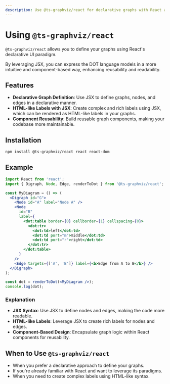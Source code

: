 ```yaml
---
description: Use @ts-graphviz/react for declarative graphs with React and JSX.
---
```

# Using `@ts-graphviz/react`

`@ts-graphviz/react` allows you to define your graphs using React's declarative UI paradigm.

By leveraging JSX, you can express the DOT language models in a more intuitive and component-based way, enhancing reusability and readability.

## Features

- **Declarative Graph Definition**: Use JSX to define graphs, nodes, and edges in a declarative manner.
- **HTML-like Labels with JSX**: Create complex and rich labels using JSX, which can be rendered as HTML-like labels in your graphs.
- **Component Reusability**: Build reusable graph components, making your codebase more maintainable.

## Installation

```bash npm2yarn
npm install @ts-graphviz/react react react-dom
```

## Example


```jsx
import React from 'react';
import { Digraph, Node, Edge, renderToDot } from '@ts-graphviz/react';

const MyDiagram = () => (
  <Digraph id="G">
    <Node id="A" label="Node A" />
    <Node
      id="B"
      label={
        <dot:table border={0} cellborder={1} cellspacing={0}>
          <dot:tr>
            <dot:td>left</dot:td>
            <dot:td port="m">middle</dot:td>
            <dot:td port="r">right</dot:td>
          </dot:tr>
        </dot:table>
      }
    />
    <Edge targets={['A', 'B']} label={<b>Edge from A to B</b>} />
  </Digraph>
);

const dot = renderToDot(<MyDiagram />);
console.log(dot);
```

### Explanation

- **JSX Syntax**: Use JSX to define nodes and edges, making the code more readable.
- **HTML-like Labels**: Leverage JSX to create rich labels for nodes and edges.
- **Component-Based Design**: Encapsulate graph logic within React components for reusability.

## When to Use `@ts-graphviz/react`

- When you prefer a declarative approach to define your graphs.
- If you're already familiar with React and want to leverage its paradigms.
- When you need to create complex labels using HTML-like syntax.
